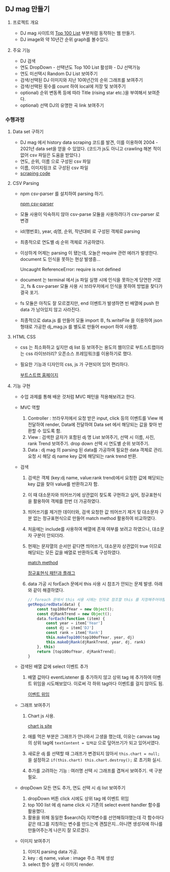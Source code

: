## DJ mag 만들기

1. 프로젝트 개요
    - DJ mag 사이트의 [Top 100 List](https://djmag.com/top100dj?year=2021) 부분처럼 동작하는 웹 만들기.
    - DJ image와 약 10년간 순위 graph를 볼수있다.
    
2. 주요 기능
    - DJ 검색
    - 연도 DropDown - 선택년도 Top 100 List 활성화 - DJ 선택가능   
    - 연도 미선택시 Random DJ List 보여주기
    - 검색/선택된 DJ 이미지와 지난 10여년간의 순위 그래프를 보여주기
    - 검색/선택된 횟수를 count 하여 local에 저장 및 보여주기
    - optional) 순위 변동폭 등에 따라 Title (rising star etc.)을 부여해서 보여준다.
    - optional) 선택 DJ의 유명한 곡 link 보여주기 
    
    
### 수행과정

1. Data set 구하기
    - DJ mag 에서 history data scraping 코드를 발견, 이를 이용하여 2004 - 2021년 data set을 얻을 수 있었다.
      (코드가 js도 아니고 crawling 해본 적이 없어 csv 파일은 도움을 받았다.)
    - 연도, 순위, 이름 으로 구성된 csv 파일
    - 이름, 이미지링크 로 구성된 csv 파일
    - [scraping code](https://github.com/koki25ando/DJ-Mag-History-Data/blob/master/DJ_Mag.R)    
    
2. CSV Parsing
    - npm csv-parser 를 설치하여 parsing 하기.
    
        [npm csv-parser](https://www.npmjs.com/package/csv-parser)
    - 모듈 사용이 익숙하지 않아 csv-parse 모듈을 사용하려다가 csv-parser 로 변경
    - id(행번호), year, dj명, 순위, 작년대비 로 구성된 객체로 parsing
    - 최종적으로 연도별 dj 순위 객체로 가공하였다.
    - 이상하게 어제는 parsing 이 됐는데, 오늘은 require 관련 에러가 발생한다. document 도 인식을 못하는 현상 발생중...
    
        Uncaught ReferenceError: require is not defined
        
    - document 는 terminal 에서 js 파일 실행 시에 인식을 못하는게 당연한 거였고, fs & csv-parser 모듈 사용 시 브라우저에서 인식을 못하여 방법을 찾다가 결국 포기.
    - fs 모듈은 아직도 잘 모르겠지만, end 이벤트가 발생하면 빈 배열에 push 한 data 가 남아있지 않고 사라진다. 
    - 최종적으로 data.js 를 만들어 모듈 import 후, fs.writeFile 을 이용하여 json 형태로 가공한 dj_mag.js 를 별도로 만들어 export 하여 사용함.
        
3. HTML CSS
    - css 는 최소화하고 싶지만 dj list 등 보여주는 용도의 웹이므로 부트스트랩이라는 css 라이브러리? 오픈소스 프레임워크를 이용하기로 했다.
    - 필요한 기능과 디자인의 css, js 가 구현되어 있어 편리하다.
          
        [부트스트랩 홈페이지](https://getbootstrap.com/docs/5.1/getting-started/introduction/)
        
4. 기능 구현
    - 수업 과제를 통해 배운 것처럼 MVC 패턴을 적용해보려고 한다.
    - MVC 역할
        1. Controller : 브라우저에서 요청 받은 input, click 등의 이벤트를 View 에 전달하여 render, Data에 전달하여 Data set 에서 해당되는 값을 찾아 반환할 수 있도록 함.
        2. View : 검색한 글자가 포함된 dj 명 List 보여주기, 선택 시 이름, 사진, rank Trend 보여주기. drop down 선택 시 연도별 순위 보여주기.
        3. Data : dj mag 의 parsing 된 data를 가공하여 필요한 data 객체로 관리. 요청 시 해당 dj name key 값에 해당되는 rank trend 반환. 
       
    - 검색
        1. 검색은 객체 (key:dj name, value:rank trend)에서 요청한 값에 해당되는 key 값을 찾아 value를 반환하고자 함.
        2. 이 때 대소문자와 띄어쓰기에 상관없이 찾도록 구현하고 싶어, 정규표현식을 활용하여 객체를 한번 더 가공하였다. 
        3. 띄어쓰기를 제거한 데이터와, 검색 요청한 값 띄어쓰기 제거 및 대소문자 구분 없는 정규표현식으로 만들어 match method 활용하여 비교하였다.
        4. 처음에는 include를 사용하여 배열에 존재 여부를 보려고 하였으나, 대소문자 구분이 안되더라.
        5. 현재는 문자열의 순서만 같다면 띄어쓰기, 대소문자 상관없이 true 이므로 해당되는 모든 값을 배열로 반환하도록 구성하였다.
        
            [match method](https://developer.mozilla.org/ko/docs/Web/JavaScript/Reference/Global_Objects/String/match)
            
            [정규표현식 패턴과 플래그](https://ko.javascript.info/regexp-introduction)
            
        6. data 가공 시 forEach 문에서 this 사용 시 참조가 안되는 문제 발생. 아래와 같이 해결하였다.
            ```javascript
            // foreach 문에서 this 사용 시에는 인자로 참조할 this 를 지정해주어야함.
            getRequiredData(data) {
                const top100ofYear = new Object();
                const djRankTrend = new Object();
                data.forEach(function (item) {
                    const year = item['Year']
                    const dj = item['DJ']
                    const rank = item['Rank']
                    this.makeTop100(top100ofYear, year, dj)
                    this.makeDjRank(djRankTrend, year, dj, rank)
                }, this)
                return [top100ofYear, djRankTrend];
            }
            ```   
    - 검색된 배열 값에 select 이벤트 추가
        1. 배열 값마다 eventListener 를 추가하지 않고 상위 tag 에 추가하여 이벤트 위임을 시도해보았다. 이로써 각 하위 tag마다 이벤트를 걸지 않아도 됨.
            
            [이벤트 위임](https://ko.javascript.info/event-delegation)
            
    - 그래프 보여주기
        1. Chart js 사용. 
        
            [chart js site](https://www.chartjs.org/docs/latest/getting-started/)
            
        2. 애를 먹은 부분은 그래프가 안나와서 고생을 했는데, 이유는 canvas tag 의 상위 tag에 ```textContent = 입력값``` 으로 덮어쓰기가 되고 있어서였다.
        3. 새로운 dj 를 선택할 때 그래프가 변경되지 않아서 ```this.chart = null; ``` 을 설정하고 ```if(this.chart) this.chart.destroy();``` 로 초기화 실시.
        4. 추가를 고려하는 기능 : 여러명 선택 시 그래프를 겹쳐서 보여주기. 색 구분 필요.
        
    - dropDown 모든 연도 추가, 연도 선택 시 dj list 보여주기
        1. dropDown 버튼 click 시에도 상위 tag 에 이벤트 위임
        2. top 100 list 에 dj name click 시 기존의 select event handler 함수를 활용했다.
        3. 활용을 위해 동일한 $searchDj 지역변수를 선언해줘야했는데 각 함수마다 같은 태그를 지칭하는 변수를 만드는게 괜찮은지...아니면 생성자에 하나를 만들어주는게 나은지 잘 모르겠다.
    
    - 이미지 보여주기
        1. 이미지 parsing data 가공.
        2. key : dj name, value : image 주소 객체 생성
        3. select 함수 실행 시 이미지 render.  